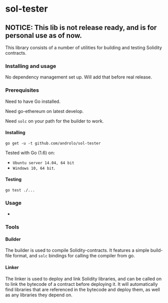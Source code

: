 # sol-tester

## NOTICE: This lib is not release ready, and is for personal use as of now.

This library consists of a number of utilities for building and testing Solidity contracts.

### Installing and usage

No dependency management set up. Will add that before real release.

### Prerequisites

Need to have Go installed.

Need go-ethereum on latest develop.

Need `solc` on your path for the builder to work.

#### Installing

`go get -u -t github.com/androlo/sol-tester`

Tested with Go (1.6) on:

- `Ubuntu server 14.04, 64 bit`
- `Windows 10, 64 bit`.

#### Testing

`go test ./...`

### Usage

-

### Tools

#### Builder

The builder is used to compile Solidity-contracts. It features a simple build-file format, and `solc` bindings for calling the compiler from go.

#### Linker

The linker is used to deploy and link Solidity libraries, and can be called on to link the bytecode of a contract before deploying it. It will automatically find libraries that are referenced in the bytecode and deploy them, as well as any libraries they depend on.